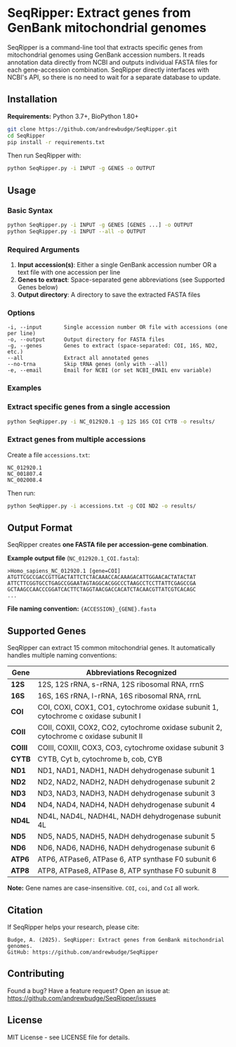 # SeqRipper: Extract genes from GenBank mitochondrial genomes

SeqRipper is a command-line tool that extracts specific genes from mitochondrial genomes using GenBank accession numbers. It reads annotation data directly from NCBI and outputs individual FASTA files for each gene-accession combination. SeqRipper directly interfaces with NCBI's API, so there is no need to wait for a separate database to update.

## Installation

**Requirements:** Python 3.7+, BioPython 1.80+

```bash
git clone https://github.com/andrewbudge/SeqRipper.git
cd SeqRipper
pip install -r requirements.txt
```

Then run SeqRipper with:

```bash
python SeqRipper.py -i INPUT -g GENES -o OUTPUT
```

## Usage

### Basic Syntax

```bash
python SeqRipper.py -i INPUT -g GENES [GENES ...] -o OUTPUT
python SeqRipper.py -i INPUT --all -o OUTPUT
```

### Required Arguments

1. **Input accession(s)**: Either a single GenBank accession number OR a text file with one accession per line
2. **Genes to extract**: Space-separated gene abbreviations (see Supported Genes below)
3. **Output directory**: A directory to save the extracted FASTA files

### Options

```
-i, --input       Single accession number OR file with accessions (one per line)
-o, --output      Output directory for FASTA files
-g, --genes       Genes to extract (space-separated: COI, 16S, ND2, etc.)
--all             Extract all annotated genes
--no-trna         Skip tRNA genes (only with --all)
-e, --email       Email for NCBI (or set NCBI_EMAIL env variable)
```

### Examples

### Extract specific genes from a single accession

```bash
python SeqRipper.py -i NC_012920.1 -g 12S 16S COI CYTB -o results/
```

### Extract genes from multiple accessions

Create a file `accessions.txt`:

```
NC_012920.1
NC_001807.4
NC_002008.4
```

Then run:

```bash
python SeqRipper.py -i accessions.txt -g COI ND2 -o results/
```
## Output Format

SeqRipper creates **one FASTA file per accession-gene combination**.

**Example output file** (`NC_012920.1_COI.fasta`):

```
>Homo_sapiens_NC_012920.1 [gene=COI]
ATGTTCGCCGACCGTTGACTATTCTCTACAAACCACAAAGACATTGGAACACTATACTAT
ATTCTTCGGTGCCTGAGCCGGAATAGTAGGCACGGCCCTAAGCCTCCTTATTCGAGCCGA
GCTAAGCCAACCCGGATCACTTCTAGGTAACGACCACATCTACAACGTTATCGTCACAGC
...
```

**File naming convention:** `{ACCESSION}_{GENE}.fasta`

## Supported Genes

SeqRipper can extract 15 common mitochondrial genes. It automatically handles multiple naming conventions:

|Gene|Abbreviations Recognized|
|---|---|
|**12S**|12S, 12S rRNA, s-rRNA, 12S ribosomal RNA, rrnS|
|**16S**|16S, 16S rRNA, l-rRNA, 16S ribosomal RNA, rrnL|
|**COI**|COI, COXI, COX1, CO1, cytochrome oxidase subunit 1, cytochrome c oxidase subunit I|
|**COII**|COII, COXII, COX2, CO2, cytochrome oxidase subunit 2, cytochrome c oxidase subunit II|
|**COIII**|COIII, COXIII, COX3, CO3, cytochrome oxidase subunit 3|
|**CYTB**|CYTB, Cyt b, cytochrome b, cob, CYB|
|**ND1**|ND1, NAD1, NADH1, NADH dehydrogenase subunit 1|
|**ND2**|ND2, NAD2, NADH2, NADH dehydrogenase subunit 2|
|**ND3**|ND3, NAD3, NADH3, NADH dehydrogenase subunit 3|
|**ND4**|ND4, NAD4, NADH4, NADH dehydrogenase subunit 4|
|**ND4L**|ND4L, NAD4L, NADH4L, NADH dehydrogenase subunit 4L|
|**ND5**|ND5, NAD5, NADH5, NADH dehydrogenase subunit 5|
|**ND6**|ND6, NAD6, NADH6, NADH dehydrogenase subunit 6|
|**ATP6**|ATP6, ATPase6, ATPase 6, ATP synthase F0 subunit 6|
|**ATP8**|ATP8, ATPase8, ATPase 8, ATP synthase F0 subunit 8|

**Note:** Gene names are case-insensitive. `COI`, `coi`, and `CoI` all work.

## Citation

If SeqRipper helps your research, please cite:

```
Budge, A. (2025). SeqRipper: Extract genes from GenBank mitochondrial genomes.
GitHub: https://github.com/andrewbudge/SeqRipper
```

## Contributing

Found a bug? Have a feature request? Open an issue at:  
https://github.com/andrewbudge/SeqRipper/issues

## License

MIT License - see LICENSE file for details.
